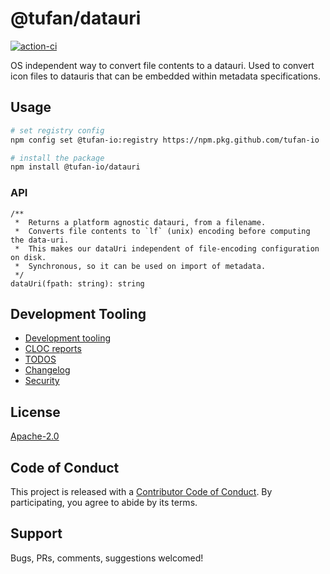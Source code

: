 # @tufan/datauri

[![action-ci](https://github.com/tufan-io/simple-ci/workflows/action-ci/badge.svg)](https://github.com/tufan-io/tufan-datauri/actions)

OS independent way to convert file contents to a datauri.
Used to convert icon files to datauris that can be embedded within metadata
specifications.

## Usage
```bash
# set registry config
npm config set @tufan-io:registry https://npm.pkg.github.com/tufan-io

# install the package
npm install @tufan-io/datauri
```

### API
```
/**
 *  Returns a platform agnostic datauri, from a filename.
 *  Converts file contents to `lf` (unix) encoding before computing the data-uri.
 *  This makes our dataUri independent of file-encoding configuration on disk.
 *  Synchronous, so it can be used on import of metadata.
 */
dataUri(fpath: string): string
```

## Development Tooling
- [Development tooling](docs/DevTools.md)
- [CLOC reports](docs/cloc.md)
- [TODOS](docs/TODOs.md)
- [Changelog](CHANGELOG.md)
- [Security](SECURITY.md)

## License
[Apache-2.0](LICENSE.md)

## Code of Conduct
This project is released with a [Contributor Code of Conduct](code-of-conduct.md).
By participating, you agree to abide by its terms.

## Support
Bugs, PRs, comments, suggestions welcomed!
